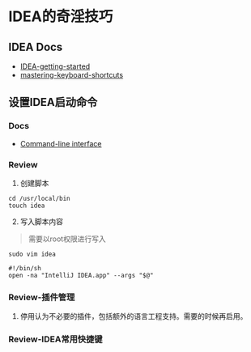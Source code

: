 # IDEA的奇淫技巧

## IDEA Docs
- [IDEA-getting-started](https://www.jetbrains.com/help/idea/getting-started.html)
- [mastering-keyboard-shortcuts](https://www.jetbrains.com/help/idea/mastering-keyboard-shortcuts.html)

## 设置IDEA启动命令
### Docs
- [Command-line interface](https://www.jetbrains.com/help/idea/working-with-the-ide-features-from-command-line.html)
### Review
1. 创建脚本
```shell
cd /usr/local/bin
touch idea
```
2. 写入脚本内容
> 需要以root权限进行写入
```shell
sudo vim idea
```
```shell
#!/bin/sh
open -na "IntelliJ IDEA.app" --args "$@"
```
### Review-插件管理
1. 停用认为不必要的插件，包括额外的语言工程支持。需要的时候再启用。

### Review-IDEA常用快捷键
> 
